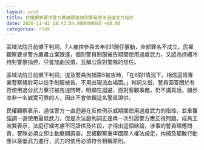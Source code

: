 ```yaml
---
layout: post
title: 民權觀察要求警方嚴肅跟進個別警員使用過度武力指控
date: 2020-11-02 18:42:54.000000000 +08:00
categories: rthk
---
```


區域法院日前頒下判詞，7人被控參與去年831灣仔暴動，全部罪名不成立。民權觀察要求警方嚴肅立案跟進，個別警員制服被告期間使用過度武力，又認為持續冷待對警暴指控，只會加劇民憤，瓦解公眾對警隊的信任。

區域法院日前頒下判詞，提及警員拘捕第6被告時，「在6對1情況下，相信這班專業警察絕對可以徒手制服被告，不用出現流血場面。」判詞又指，警員回答關於有否使用過分武力擊打被告提問時，明顯在迴避，面對客觀事務，仍不講真話，顯示並非一名誠實可靠的人，因此不會依賴這名警員證供。

民權觀察表示，過往警方一直迴避在反修例示威期間使用過度武力的指控，並重覆強調一直使用最低武力，但是次法庭判詞正是再一次引證警方應正視問題。成員王浩賢表示，法庭仔細考慮不同證供及片段，才得出這個結論，涉事的警員理應問責，警隊必須立即主動展開調查。民權觀察重申國際人權法規定，拘捕及驅散行動應以最低武力進行，武力的使用必須符合相稱原則。
